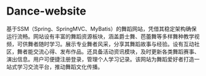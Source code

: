 # Dance-website
基于SSM（Spring、SpringMVC、MyBatis）的舞蹈网站，凭借其稳定架构确保运行流畅。网站设有丰富的舞蹈资源板块，涵盖爵士舞、芭蕾舞等多样舞种教学视频，可供舞者随时学习。展示专业舞者风采，分享其舞蹈故事与经验。设有互动社区，舞者能交流心得、发布作品。还具备活动资讯模块，及时更新各类舞蹈赛事、演出信息。用户可便捷注册登录，管理个人学习记录。该网站为舞蹈爱好者打造一站式学习交流平台，推动舞蹈文化传播。 
